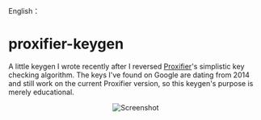 English：
# proxifier-keygen
A little keygen I wrote recently after I reversed [Proxifier](https://www.proxifier.com)'s simplistic key checking algorithm.
The keys I've found on Google are dating from 2014 and still work on the current Proxifier version, so this keygen's purpose is merely educational.

<p align="center">
  <img src="https://raw.githubusercontent.com/linkea131/proxifier-keygen/master/img/yay.png" alt="Screenshot"/>
</p>
